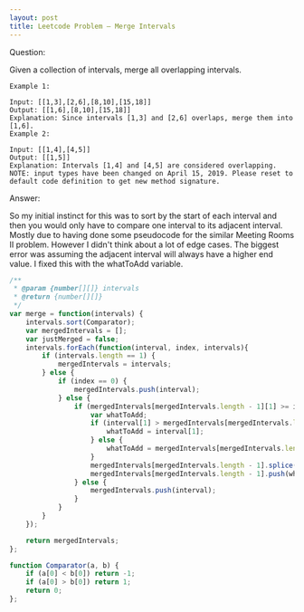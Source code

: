 ```yaml
---
layout: post
title: Leetcode Problem – Merge Intervals
---
```


Question:

Given a collection of intervals, merge all overlapping intervals.

~~~
Example 1:

Input: [[1,3],[2,6],[8,10],[15,18]]
Output: [[1,6],[8,10],[15,18]]
Explanation: Since intervals [1,3] and [2,6] overlaps, merge them into [1,6].
Example 2:

Input: [[1,4],[4,5]]
Output: [[1,5]]
Explanation: Intervals [1,4] and [4,5] are considered overlapping.
NOTE: input types have been changed on April 15, 2019. Please reset to default code definition to get new method signature.
~~~

Answer:

So my initial instinct for this was to sort by the start of each interval and then you would only have to compare one interval to its adjacent interval. Mostly due to having done some pseudocode for the similar Meeting Rooms II problem. However I didn't think about a lot of edge cases.  The biggest error was assuming the adjacent interval will always have a higher end value.  I fixed this with the whatToAdd variable.


```javascript
/**
 * @param {number[][]} intervals
 * @return {number[][]}
 */
var merge = function(intervals) {
    intervals.sort(Comparator);
    var mergedIntervals = [];
    var justMerged = false;
    intervals.forEach(function(interval, index, intervals){
        if (intervals.length == 1) {
            mergedIntervals = intervals;
        } else {
            if (index == 0) {
                mergedIntervals.push(interval);
            } else {
                if (mergedIntervals[mergedIntervals.length - 1][1] >= interval[0]) {
                    var whatToAdd;
                    if (interval[1] > mergedIntervals[mergedIntervals.length - 1][1]) {
                        whatToAdd = interval[1];
                    } else {
                        whatToAdd = mergedIntervals[mergedIntervals.length - 1][1];
                    }
                    mergedIntervals[mergedIntervals.length - 1].splice(1,1);
                    mergedIntervals[mergedIntervals.length - 1].push(whatToAdd);
                } else {
                    mergedIntervals.push(interval);
                }
            }
        }
    });

    return mergedIntervals;
};

function Comparator(a, b) {
    if (a[0] < b[0]) return -1;
    if (a[0] > b[0]) return 1;
    return 0;
};
```
